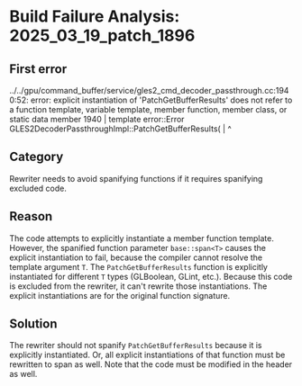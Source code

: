 # Build Failure Analysis: 2025_03_19_patch_1896

## First error

../../gpu/command_buffer/service/gles2_cmd_decoder_passthrough.cc:1940:52: error: explicit instantiation of 'PatchGetBufferResults' does not refer to a function template, variable template, member function, member class, or static data member
 1940 | template error::Error GLES2DecoderPassthroughImpl::PatchGetBufferResults(
      |                                                    ^

## Category
Rewriter needs to avoid spanifying functions if it requires spanifying excluded code.

## Reason
The code attempts to explicitly instantiate a member function template. However, the spanified function parameter `base::span<T>` causes the explicit instantiation to fail, because the compiler cannot resolve the template argument `T`. The `PatchGetBufferResults` function is explicitly instantiated for different `T` types (GLBoolean, GLint, etc.). Because this code is excluded from the rewriter, it can't rewrite those instantiations. The explicit instantiations are for the original function signature.

## Solution
The rewriter should not spanify `PatchGetBufferResults` because it is explicitly instantiated. Or, all explicit instantiations of that function must be rewritten to span as well. Note that the code must be modified in the header as well.